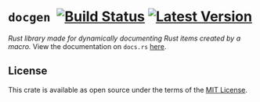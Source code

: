 # `docgen` &nbsp;[![Build Status]][actions] [![Latest Version]][crates.io]

[Build Status]: https://img.shields.io/github/workflow/status/seancroach/docgen/CI?logo=github
[actions]: https://github.com/seancroach/docgen/actions/workflows/ci.yml
[Latest Version]: https://img.shields.io/crates/v/docgen128?logo=rust
[crates.io]: https://crates.io/crates/docgen128

*Rust library made for dynamically documenting Rust items created by a macro.* View the documentation on `docs.rs` [here][docs].

[docs]: https://docs.rs/docgen128

## License

This crate is available as open source under the terms of the [MIT License](https://github.com/seancroach/docgen/blob/latest/LICENSE.md).
